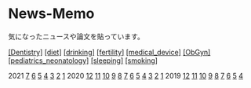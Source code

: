 # News-Memo
気になったニュースや論文を貼っています。

[\[Dentistry\]](Dentistry.md) [\[diet\]](diet.md) [\[drinking\]](drinking.md) [\[fertility\]](fertility.md) [\[medical_device\]](medical_device.md) [\[ObGyn\]](ObGyn.md) [\[pediatrics_neonatology\]](pediatrics_neonatology.md) [\[sleeping\]](sleeping.md) [\[smoking\]](smoking.md)

2021 [7](2107.md) [6](2106.md) [5](2105.md) [4](2104.md) [3](2103.md) [2](2102.md) [1](2101.md)
2020 [12](2012.md) [11](2011.md) [10](2010.md) [9](2009.md) [8](2008.md) [7](2007.md) [6](2006.md) [5](2005.md) [4](2004.md) [3](2003.md) [2](2002.md) [1](2001.md)
2019 [12](1912.md) [11](1911.md) [10](1910.md) [9](1909.md) [8](1908.md) [7](1907.md) [6](1906.md) [5](1905.md) [4](1904.md)

